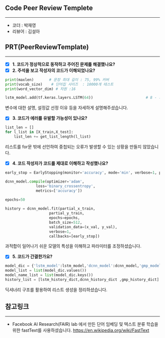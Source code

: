 ## **Code Peer Review Templete**
------------------
- 코더 : 박재영
- 리뷰어 : 김설아

## **PRT(PeerReviewTemplate)**  
------------------  
- [x] **1. 코드가 정상적으로 동작하고 주어진 문제를 해결했나요?**
- [x] **2. 주석을 보고 작성자의 코드가 이해되었나요?**  
  
```python
print(maxlen)       # 문장 최대 길이 : 75, 99% 커버 
print(vocab_size)    # 단어집 사이즈  : 10000개 테스트 
print(word_vector_dim) # 차원 :16
```

```python
lstm_model.add(tf.keras.layers.LSTM(64))                        # 8 - 과적합 현상 발생 -> 16 -> 64 로 조정
```  
  
변수에 대한 설명, 설정값 선정 이유 등을 자세하게 설명해주셨습니다.


- [x] **3. 코드가 에러를 유발할 가능성이 있나요?**
  
```python
list_len = []
for l_list in [X_train,X_test]:
    list_len += get_list_length(l_list)

```
리스트를 for문 밖에 선언하여 중첩되는 오류가 발생할 수 있는 상황을 만들지 않았습니다.  


- [x] **4. 코드 작성자가 코드를 제대로 이해하고 작성했나요?**  
  
```python
early_stop = EarlyStopping(monitor='accuracy', mode='min', verbose=1, patience=4)    # 10-> 5-> 4 로 조정

dcnn_model.compile(optimizer='adam',
              loss='binary_crossentropy',
              metrics=['accuracy'])
              
epochs=50  

history = dcnn_model.fit(partial_x_train,
                    partial_y_train,
                    epochs=epochs,
                    batch_size=512,
                    validation_data=(x_val, y_val),
                    verbose=1,
                    callbacks=[early_stop])
```
과적합이 일어나기 쉬운 모델의 특성을 이해하고 파라미터를 조정하셨습니다.

- [x] **5. 코드가 간결한가요?**  
  
```python
model_dic = {'lstm_model':lstm_model,'dcnn_model':dcnn_model,'gmp_model':gmp_model}
model_list = list(model_dic.values())
model_name_list = list(model_dic.keys())
history_list = [lstm_history_dict,dcnn_history_dict ,gmp_history_dict]
```
딕셔너리 구조를 활용하여 리스트 생성을 정리하셨습니다.


## **참고링크**  
------------------  
- Facebook AI Research(FAIR) lab 에서 만든 단어 임베딩 및 텍스트 분류 학습을 위한 fastText를 사용하셨습니다.
https://en.wikipedia.org/wiki/FastText
    
